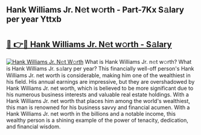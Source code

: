 ## Hank Williams Jr. N𝚎t w𝚘rth - Part-7Kx S𝚊lary per year Yttxb

# <h2><a href="http://gc3k07.nevu.top/?p=Hank+Williams+Jr.">🔗 👉🔴 Hank Williams Jr. N𝚎t w𝚘rth - S𝚊lary</a></h2>

[![Hank Williams Jr. N𝚎t W𝚘rth](https://i.imgur.com/Oavwk0R.jpeg)](http://gc3k07.nevu.top/?p=Hank+Williams+Jr.)
What is Hank Williams Jr. n𝚎t w𝚘rth? What is Hank Williams Jr. s𝚊lary per year?
This financially well-off person's Hank Williams Jr. net worth is considerable, making him one of the wealthiest in his field. His annual earnings are impressive, but they are overshadowed by Hank Williams Jr. net worth, which is believed to be more significant due to his numerous business interests and valuable real estate holdings. With a Hank Williams Jr. net worth that places him among the world's wealthiest, this man is renowned for his business savvy and financial acumen. With a Hank Williams Jr. net worth in the billions and a notable income, this wealthy person is a shining example of the power of tenacity, dedication, and financial wisdom.
